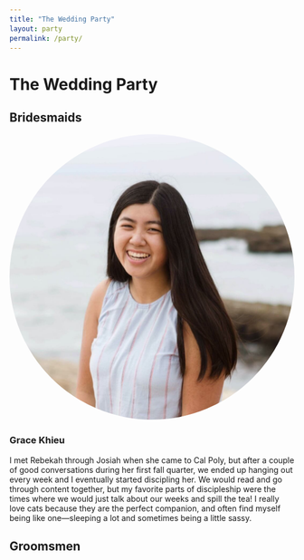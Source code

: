 ```yaml
---
title: "The Wedding Party"
layout: party
permalink: /party/
---
```


# The Wedding Party

## Bridesmaids

<div class="img-flex-container">
    <img class="img-flex" style="border-radius: 50%" src="../assets/images/grace.jfif" alt="Grace Khieu">
    <div style="flex: 3; min-width: 250px">
        <h3>Grace Khieu</h3>
        <p>I met Rebekah through Josiah when she came to Cal Poly, but after a couple of good conversations during her first fall quarter, we ended up hanging out every week and I eventually started discipling her. We would read and go through content together, but my favorite parts of discipleship were the times where we would just talk about our weeks and spill the tea! I really love cats because they are the perfect companion, and often find myself being like one—sleeping a lot and sometimes being a little sassy.</p>
    </div>
</div>


## Groomsmen

